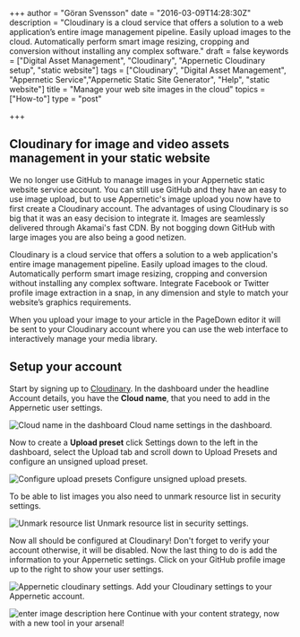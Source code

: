 +++
author = "Göran Svensson"
date = "2016-03-09T14:28:30Z"
description = "Cloudinary is a cloud service that offers a solution to a web application’s entire image management pipeline. Easily upload images to the cloud. Automatically perform smart image resizing, cropping and conversion without installing any complex software."
draft = false
keywords = ["Digital Asset Management", "Cloudinary", "Appernetic Cloudinary setup", "static website"]
tags = ["Cloudinary", "Digital Asset Management", "Appernetic Service","Appernetic Static Site Generator", "Help", "static website"]
title = "Manage your web site images in the cloud"
topics = ["How-to"]
type = "post"

+++
## Cloudinary for image and video assets management in your static website
We no longer use GitHub to manage images in your Appernetic static website service account. You can still use GitHub and they have an easy to use image upload, but to use Appernetic's image upload you now have to first create a Cloudinary account. The advantages of using Cloudinary is so big that it was an easy decision to integrate it. Images are seamlessly delivered through Akamai's fast CDN. By not bogging down GitHub with large images you are also being a good netizen.

Cloudinary is a cloud service that offers a solution to a web application's entire image management pipeline. Easily upload images to the cloud. Automatically perform smart image resizing, cropping and conversion without installing any complex software. Integrate Facebook or Twitter profile image extraction in a snap, in any dimension and style to match your website’s graphics requirements. 

When you upload your image to your article in the PageDown editor it will be sent to your Cloudinary account where you can use the web interface to interactively manage your media library. 

## Setup your account
Start by signing up to [Cloudinary][1]. In the dashboard under the headline Account details, you have the **Cloud name**, that you need to add in the Appernetic user settings. 

![Cloud name in the dashboard ][2]
Cloud name settings in the dashboard.

Now to create a **Upload preset**  click Settings down to the left in the dashboard, select the Upload tab and scroll down to Upload Presets and configure an unsigned upload preset.

![Configure upload presets][3]
Configure unsigned upload presets.

To be able to list images you also need to unmark resource list in security settings.

![Unmark resource list][4] 
Unmark resource list in security settings.

Now all should be configured at Cloudinary! Don't forget to verify your account otherwise, it will be disabled. Now the last thing to do is add the information to your Appernetic settings. Click on your GitHub profile image up to the right to show your user settings.

![Appernetic cloudinary settings.][5]
Add your Cloudinary settings to your Appernetic account. 

![enter image description here][6]
Continue with your content strategy, now with a new tool in your arsenal!


  [1]: https://cloudinary.com/invites/lpov9zyyucivvxsnalc5/csv1uzzgc8ei8ww3ijtf
  [2]: https://res.cloudinary.com/appernetic/v1457539317/mgwu3dyjasovzrq7risa
  [3]: https://res.cloudinary.com/appernetic/v1457538951/s4jzrkhlauoororjskki
  [4]: https://res.cloudinary.com/appernetic/v1457539163/ybd0y47g0ojzsshvdfd4
  [5]: https://res.cloudinary.com/appernetic/v1457539785/yglkvrt4wjhns4xtmzwi
  [6]: https://res.cloudinary.com/appernetic/v1457543046/bgcxapwc14ebqcvn1apy
